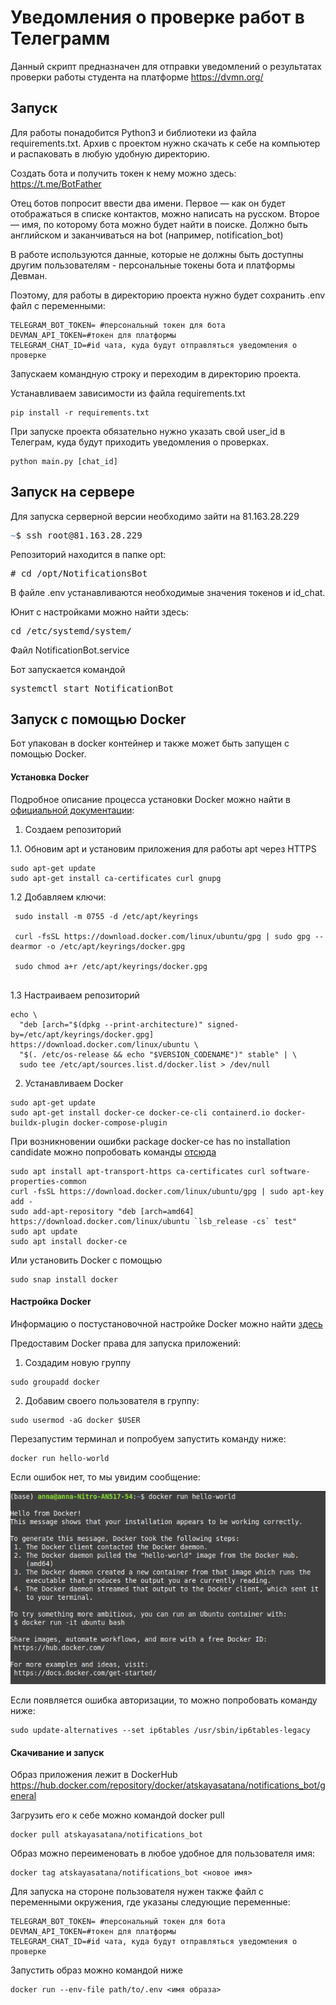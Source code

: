 # Уведомления о проверке работ в Телеграмм

 Данный скрипт предназначен для отправки уведомлений о результатах проверки работы студента на платформе https://dvmn.org/
 
 ## Запуск
 
 Для работы понадобится Python3 и библиотеки из файла requirements.txt.
 Архив с проектом нужно скачать к себе на компьютер и распаковать в любую удобную директорию.
 
 Создать бота и получить токен к нему можно здесь:
 https://t.me/BotFather
 
 Отец ботов попросит ввести два имени. 
 Первое — как он будет отображаться в списке контактов, можно написать на русском. 
 Второе — имя, по которому бота можно будет найти в поиске. Должно быть английском и заканчиваться на bot (например, notification_bot)
 
 В работе используются данные, которые не должны быть доступны другим пользователям - персональные токены бота и платформы Девман.
 
 Поэтому, для работы в директорию проекта нужно будет сохранить .env файл с переменными:
 ```
TELEGRAM_BOT_TOKEN= #персональный токен для бота
DEVMAN_API_TOKEN=#токен для платформы
TELEGRAM_CHAT_ID=#id чата, куда будут отправляться уведомления о проверке
```
Запускаем командную строку и переходим в директорию проекта.

Устанавливаем зависимости из файла requirements.txt
```
pip install -r requirements.txt
```
При запуске проекта обязательно нужно указать свой user_id в Телеграм, куда будут приходить уведомления о проверках.

```
python main.py [chat_id]
```
## Запуск на сервере

Для запуска серверной версии необходимо зайти на 81.163.28.229

<pre><font color="#729FCF"><b>~</b></font>$ ssh root@81.163.28.229</pre>

Репозиторий находится в папке opt:
<pre># cd /opt/NotificationsBot
</pre>

В файле .env устанавливаются необходимые значения токенов и id_chat. 

Юнит с настройками можно найти здесь:
<pre>cd /etc/systemd/system/
</pre>

Файл NotificationBot.service

Бот запускается командой 
<pre>systemctl start NotificationBot</pre>

## Запуск с помощью Docker 

Бот упакован в docker контейнер и также может быть запущен с помощью Docker. 

#### Установка Docker

Подробное описание процесса установки Docker можно найти в [официальной документации](https://docs.docker.com/engine/install/ubuntu/):

1. Создаем репозиторий

  1.1. Обновим apt и установим приложения для работы apt через HTTPS

```
sudo apt-get update
sudo apt-get install ca-certificates curl gnupg

```
  1.2 Добавляем ключи:

```
 sudo install -m 0755 -d /etc/apt/keyrings

 curl -fsSL https://download.docker.com/linux/ubuntu/gpg | sudo gpg --dearmor -o /etc/apt/keyrings/docker.gpg

 sudo chmod a+r /etc/apt/keyrings/docker.gpg
 
```
  1.3 Настраиваем репозиторий

```
echo \
  "deb [arch="$(dpkg --print-architecture)" signed-by=/etc/apt/keyrings/docker.gpg] https://download.docker.com/linux/ubuntu \
  "$(. /etc/os-release && echo "$VERSION_CODENAME")" stable" | \
  sudo tee /etc/apt/sources.list.d/docker.list > /dev/null
```

2. Устанавливаем Docker 
```
sudo apt-get update
sudo apt-get install docker-ce docker-ce-cli containerd.io docker-buildx-plugin docker-compose-plugin
```
При возникновении ошибки package docker-ce has no installation candidate можно попробовать команды [отсюда](https://askubuntu.com/questions/1030179/package-docker-ce-has-no-installation-candidate-in-18-04)

```
sudo apt install apt-transport-https ca-certificates curl software-properties-common
curl -fsSL https://download.docker.com/linux/ubuntu/gpg | sudo apt-key add -
sudo add-apt-repository "deb [arch=amd64] https://download.docker.com/linux/ubuntu `lsb_release -cs` test"
sudo apt update
sudo apt install docker-ce
```

Или установить Docker  с помощью 
```
sudo snap install docker
```
#### Настройка Docker

Информацию о постустановочной настройке Docker можно найти [здесь](https://docs.docker.com/engine/install/linux-postinstall/)

Предоставим Docker права для запуска приложений:
1. Создадим новую группу

```
sudo groupadd docker
```

2. Добавим своего пользователя в группу:
```
sudo usermod -aG docker $USER

```

Перезапустим терминал и попробуем запустить команду ниже:

```
docker run hello-world
```
Если ошибок нет, то мы увидим сообщение:

![hello](https://github.com/atskayasatana/Images/blob/3a6d178cd48851dc0221b744e71bc536f368c393/docker%20hello-world.png)


Если появляется ошибка авторизации, то можно попробовать команду ниже:
```
sudo update-alternatives --set ip6tables /usr/sbin/ip6tables-legacy
```
#### Скачивание и запуск

Образ приложения лежит в DockerHub https://hub.docker.com/repository/docker/atskayasatana/notifications_bot/general

Загрузить его к себе можно командой docker pull
```
docker pull atskayasatana/notifications_bot
```
Образ можно переименовать в любое удобное для пользователя имя:

```
docker tag atskayasatana/notifications_bot <новое имя>
```

Для запуска на стороне пользователя нужен также файл с переменными окружения, где указаны следующие переменные:

 ```
TELEGRAM_BOT_TOKEN= #персональный токен для бота
DEVMAN_API_TOKEN=#токен для платформы
TELEGRAM_CHAT_ID=#id чата, куда будут отправляться уведомления о проверке
```

Запустить образ можно командой ниже
```
docker run --env-file path/to/.env <имя образа>
```














